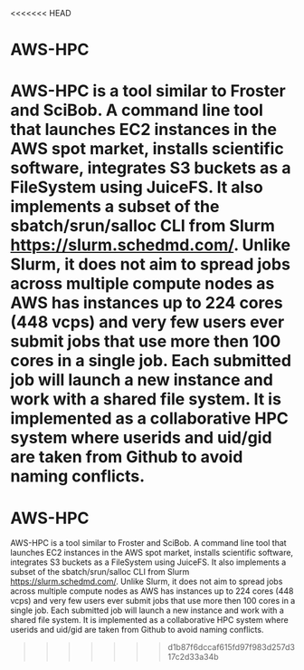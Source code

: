 <<<<<<< HEAD
# AWS-HPC

AWS-HPC is a tool similar to Froster and SciBob. A command line tool that launches EC2 instances in the AWS spot market, installs scientific software, integrates S3 buckets as a FileSystem using JuiceFS. 
It also implements a subset of the sbatch/srun/salloc CLI from Slurm https://slurm.schedmd.com/. Unlike Slurm, it does not aim to spread jobs across multiple compute nodes as AWS has instances up to 224 cores (448 vcps) and very few users ever submit jobs that use more then 100 cores in a single job. Each submitted job will launch a new instance and work with a shared file system. 
It is implemented as a collaborative HPC system where userids and uid/gid are taken from Github to avoid naming conflicts. 
=======
# AWS-HPC

AWS-HPC is a tool similar to Froster and SciBob. A command line tool that launches EC2 instances in the AWS spot market, installs scientific software, integrates S3 buckets as a FileSystem using JuiceFS. 
It also implements a subset of the sbatch/srun/salloc CLI from Slurm https://slurm.schedmd.com/. Unlike Slurm, it does not aim to spread jobs across multiple compute nodes as AWS has instances up to 224 cores (448 vcps) and very few users ever submit jobs that use more then 100 cores in a single job. Each submitted job will launch a new instance and work with a shared file system. 
It is implemented as a collaborative HPC system where userids and uid/gid are taken from Github to avoid naming conflicts. 





>>>>>>> d1b87f6dccaf615fd97f983d257d317c2d33a34b
